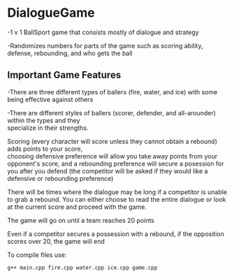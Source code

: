 # DialogueGame
-1 v 1 BallSport game that consists mostly of dialogue and strategy

-Randomizes numbers for parts of the game such as scoring ability, defense, rebounding, and who gets the ball

## Important Game Features

-There are three different types of ballers (fire, water, and ice) with some being effective against others

-There are different styles of ballers (scorer, defender, and all-arounder) within the types and they      
  specialize in their strengths.
  
Scoring (every character will score unless they cannot obtain a rebound) adds points to your score,       
  choosing defensive preference will allow you take away points from your opponent's score, and
  a rebounding preference will secure a posession for you after you defend
  (the competitor will be asked if they would like a defensive or rebounding preference)
  
There will be times where the dialogue may be long if a competitor is unable to grab a rebound. You can
  either choose to read the entire dialogue or look at the current score and proceed with the game.
  
The game will go on until a team reaches 20 points
 
Even if a competitor secures a possession with a rebound, if the opposition scores over 20, the game
  will end


  To compile files use: 
  ```
  g++ main.cpp fire.cpp water.cpp ice.cpp game.cpp
  ```
